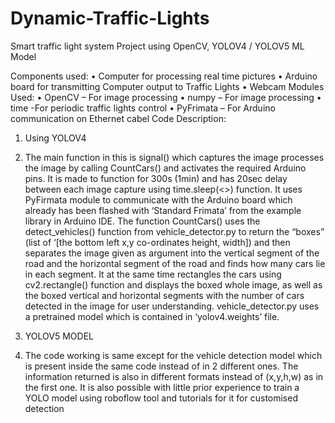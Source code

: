 # Dynamic-Traffic-Lights
Smart traffic light system
Project using OpenCV, YOLOV4 / YOLOV5 ML Model

Components used:
•	Computer for processing real time pictures
•	Arduino board for transmitting Computer output to Traffic Lights
•	Webcam
Modules Used:
•	OpenCV – For image processing
•	numpy – For image processing
•	time -For periodic traffic lights control
•	PyFrimata – For Arduino communication on Ethernet cabel
Code Description:

1. Using YOLOV4
2. The main function in this is signal() which captures the image processes the image by calling CountCars() and activates the required Arduino pins. It is made to function for 300s (1min) and has 20sec delay between each image capture using time.sleep(<>) function. It uses PyFirmata module to communicate with the Arduino board which already has been flashed with ‘Standard Frimata’ from the example library in Arduino IDE. 
The function CountCars() uses the detect_vehicles() function from vehicle_detector.py to return the “boxes” (list of ‘[the bottom left x,y co-ordinates height, width]) and then  separates the image given as argument into the vertical segment of the road and the horizontal segment of the road and finds how many cars lie in each segment.  It at the same time rectangles the cars using cv2.rectangle() function and displays the boxed whole image, as well as the boxed vertical and horizontal segments with the number of cars detected in the image for user understanding.
vehicle_detector.py uses a pretrained model which is contained in ‘yolov4.weights’ file. 

3. YOLOV5 MODEL
4. The code working is same except for the vehicle detection model which is present inside the same code instead of in 2 different ones. The information returned is also in different formats instead of (x,y,h,w) as in the first one.  It is also possible with little prior experience to train a YOLO model using roboflow tool and tutorials for it for customised detection 
